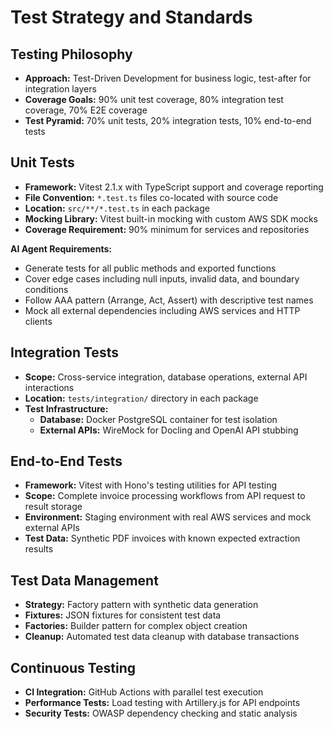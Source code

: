 # Test Strategy and Standards

## Testing Philosophy
- **Approach:** Test-Driven Development for business logic, test-after for integration layers
- **Coverage Goals:** 90% unit test coverage, 80% integration test coverage, 70% E2E coverage
- **Test Pyramid:** 70% unit tests, 20% integration tests, 10% end-to-end tests

## Unit Tests
- **Framework:** Vitest 2.1.x with TypeScript support and coverage reporting
- **File Convention:** `*.test.ts` files co-located with source code
- **Location:** `src/**/*.test.ts` in each package
- **Mocking Library:** Vitest built-in mocking with custom AWS SDK mocks
- **Coverage Requirement:** 90% minimum for services and repositories

**AI Agent Requirements:**
- Generate tests for all public methods and exported functions
- Cover edge cases including null inputs, invalid data, and boundary conditions  
- Follow AAA pattern (Arrange, Act, Assert) with descriptive test names
- Mock all external dependencies including AWS services and HTTP clients

## Integration Tests
- **Scope:** Cross-service integration, database operations, external API interactions
- **Location:** `tests/integration/` directory in each package
- **Test Infrastructure:**
  - **Database:** Docker PostgreSQL container for test isolation
  - **External APIs:** WireMock for Docling and OpenAI API stubbing

## End-to-End Tests
- **Framework:** Vitest with Hono's testing utilities for API testing
- **Scope:** Complete invoice processing workflows from API request to result storage
- **Environment:** Staging environment with real AWS services and mock external APIs
- **Test Data:** Synthetic PDF invoices with known expected extraction results

## Test Data Management
- **Strategy:** Factory pattern with synthetic data generation
- **Fixtures:** JSON fixtures for consistent test data
- **Factories:** Builder pattern for complex object creation
- **Cleanup:** Automated test data cleanup with database transactions

## Continuous Testing
- **CI Integration:** GitHub Actions with parallel test execution
- **Performance Tests:** Load testing with Artillery.js for API endpoints
- **Security Tests:** OWASP dependency checking and static analysis
